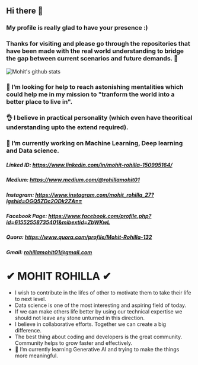 ## Hi there 👋



### My profile is really glad to have your presence :)

### Thanks for visiting and please go through the repositories that have been made with the real world understanding to bridge the gap between current scenarios and future demands. 🙂

![Mohit's github stats](https://github-readme-stats.vercel.app/api?username=mohitrohilla021&show_icons=true&theme=radical&hide=contribs,prs)

### 🤔 I’m looking for help to reach astonishing mentalities which could help me in my mission to "tranform the world into a better place to live in".

### 👌 I believe in practical personality (which even have theoritical understanding upto the extend required). 

### 🔭 I’m currently working on Machine Learning, Deep learning and Data science.

##### Linked ID: https://www.linkedin.com/in/mohit-rohilla-150995164/
##### Medium: https://www.medium.com/@rohillamohit01
##### Instagram: https://www.instagram.com/mohit_rohilla_27?igshid=OGQ5ZDc2ODk2ZA==
##### Facebook Page: https://www.facebook.com/profile.php?id=61552558735401&mibextid=ZbWKwL
##### Quora: https://www.quora.com/profile/Mohit-Rohilla-132
##### Gmail: rohillamohit01@gmail.com


# ✔ MOHIT ROHILLA ✔

- I wish to contribute in the lifes of other to motivate them to take their life to next level.
- Data science is one of the most interesting and aspiring field of today.
- If we can make others life better by using our technical expertise we should not leave any stone unturned in this direction. 
- I believe in collaborative efforts. Together we can create a big difference.
- The best thing about coding and developers is the great community. Community helps to grow faster and effectively.
- 🌱 I’m currently learning Generative AI and trying to make the things more meaningful.

<!--
**mohitrohilla021/mohitrohilla021** is a ✨ _special_ ✨ repository because its `README.md` (this file) appears on your GitHub profile.

Here are some ideas to get you started:


- 🌱 I’m currently learning ...
- 👯 I’m looking to collaborate on ...
- 🤔 I’m looking for help with ...
- 💬 Ask me about ...
- 📫 How to reach me: ...
- 😄 Pronouns: ...
- ⚡ Fun fact: ...
-->

